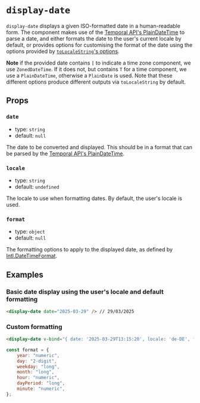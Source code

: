 # `display-date`

`display-date` displays a given ISO-formatted date in a human-readable form. The component makes use of the [Temporal API's PlainDateTime](https://developer.mozilla.org/en-US/docs/Web/JavaScript/Reference/Global_Objects/Temporal/PlainDateTime) to parse a date, and either formats the date to the user's current locale by default, or provides options for customising the format of the date using the options provided by [`toLocaleString`'s options](https://developer.mozilla.org/en-US/docs/Web/JavaScript/Reference/Global_Objects/Temporal/PlainDateTime/toLocaleString#options).

**Note** if the provided date contains `[` to indicate a time zone component, we use `ZonedDateTime`. If it does not, but contains `T` for a time component, we use a `PlainDateTime`, otherwise a `PlainDate` is used. Note that these different options produce different outputs via `toLocaleString` by default.

## Props

### `date`

- type: `string`
- default: `null`

The date to be converted and displayed. This should be in a format that can be parsed by the [Temporal API's PlainDateTime](https://developer.mozilla.org/en-US/docs/Web/JavaScript/Reference/Global_Objects/Temporal/PlainDateTime).

### `locale`

- type: `string`
- default: `undefined`

The locale to use when formatting dates. By default, the user's locale is used.

### `format`

- type: `object`
- default: `null`

The formatting options to apply to the displayed date, as defined by [Intl.DateTimeFormat](https://developer.mozilla.org/en-US/docs/Web/JavaScript/Reference/Global_Objects/Intl/DateTimeFormat#using_options).

## Examples

### Basic date display using the user's locale and default formatting

```html
<display-date date="2025-03-29" /> // 29/03/2025
```

### Custom formatting

```html
<display-date v-bind="{ date: '2025-03-29T13:15:20', locale: 'de-DE', format }" /> // Samstag, 29. März 2025 um 13:15
```

```javascript
const format = {
	year: "numeric",
	day: "2-digit",
	weekday: "long",
	month: "long",
	hour: "numeric",
	dayPeriod: "long",
	minute: "numeric",
};
```
